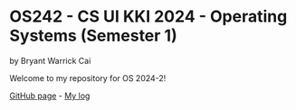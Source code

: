 # OS242 - CS UI KKI 2024 - Operating Systems (Semester 1)
by Bryant Warrick Cai

Welcome to my repository for OS 2024-2!

[GitHub page](https://bryantwarrickcai.github.io/os242/) - [My log](TXT/mylog.txt)
